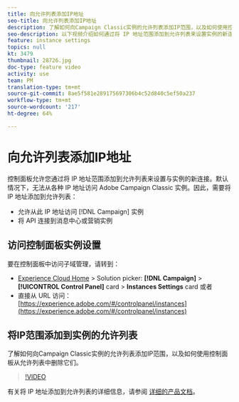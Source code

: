 ```yaml
---
title: 向允许列表添加IP地址
seo-title: 向允许列表添加IP地址
description: 了解如何向Campaign Classic实例的允许列表添加IP范围，以及如何使用控制面板从允许列表中删除它们。
seo-description: 以下视频介绍如何通过将 IP 地址范围添加到允许列表来设置实例的新连接。
feature: instance settings
topics: null
kt: 3479
thumbnail: 28726.jpg
doc-type: feature video
activity: use
team: PM
translation-type: tm+mt
source-git-commit: 8ae5f581e289175697306b4c52d840c5ef50a237
workflow-type: tm+mt
source-wordcount: '217'
ht-degree: 64%

---
```



# 向允许列表添加IP地址

控制面板允许您通过将 IP 地址范围添加到允许列表来设置与实例的新连接。默认情况下，无法从各种 IP 地址访问 Adobe Campaign Classic 实例。因此，需要将 IP 地址添加到允许列表：

* 允许从此 IP 地址访问 [!DNL Campaign] 实例
* 将 API 连接到消息中心或营销实例

## 访问控制面板实例设置

要在控制面板中访问子域管理，请转到：

* [Experience Cloud Home](https://experience.adobe.com/#/home) > Solution picker: **[!DNL Campaign]** > **[!UICONTROL Control Panel]** card > **Instances Settings** card
或者
* 直接从 URL 访问：[https://experience.adobe.com/#/controlpanel/instances](https://experience.adobe.com/#/controlpanel/instances)

## 将IP范围添加到实例的允许列表

了解如何向Campaign Classic实例的允许列表添加IP范围，以及如何使用控制面板从允许列表中删除它们。

>[!VIDEO](https://video.tv.adobe.com/v/28726?quality=12)

有关将 IP 地址添加到允许列表的详细信息，请参阅 [详细的产品文档](https://helpx.adobe.com/cn/campaign/kb/control-panel-instance-settings.html)。
